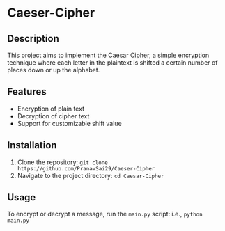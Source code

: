 # Caeser-Cipher

## Description
This project aims to implement the Caesar Cipher, a simple encryption technique where each letter in the plaintext is shifted a certain number of places down or up the alphabet.

## Features
- Encryption of plain text
- Decryption of cipher text
- Support for customizable shift value

## Installation
1. Clone the repository: `git clone https://github.com/PranavSai29/Caeser-Cipher`
2. Navigate to the project directory: `cd Caesar-Cipher`

## Usage
To encrypt or decrypt a message, run the `main.py` script:
i.e., `python main.py`

